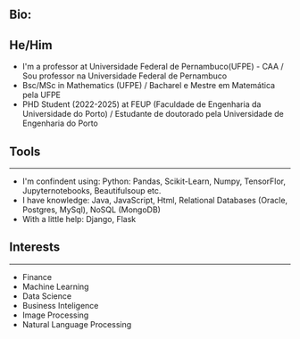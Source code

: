 ## Bio: 
He/Him
---
* I'm a professor at Universidade Federal de Pernambuco(UFPE) - CAA / Sou professor na Universidade Federal de Pernambuco
* Bsc/MSc in Mathematics (UFPE) / Bacharel e Mestre em Matemática pela UFPE
* PHD Student (2022-2025) at FEUP  (Faculdade de Engenharia da Universidade do Porto) / Estudante de doutorado pela Universidade de Engenharia do Porto 


<!--
**ftrajano/ftrajano** is a ✨ _special_ ✨ repository because its `README.md` (this file) appears on your GitHub profile.

- 🔭 I’m currently working on ...
- 🌱 I’m currently learning ...
- 👯 I’m looking to collaborate on ...
- 🤔 I’m looking for help with ...
- 💬 Ask me about ...
- 📫 How to reach me: ...
- 😄 Pronouns: ...
- ⚡ Fun fact: ...
-->

## Tools
---
* I'm confindent using: Python: Pandas, Scikit-Learn, Numpy, TensorFlor, Jupyternotebooks, Beautifulsoup etc.
*  I have knowledge: Java, JavaScript, Html, Relational Databases (Oracle, Postgres, MySql), NoSQL (MongoDB)
*  With a little help: Django, Flask


## Interests
---
* Finance
* Machine Learning
* Data Science
* Business Inteligence
* Image Processing
* Natural Language Processing
